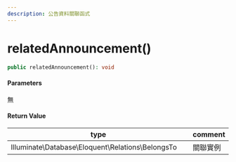 ```yaml
---
description: 公告資料關聯函式
---
```


# relatedAnnouncement()

```php
public relatedAnnouncement(): void
```

#### Parameters

無

#### **Return Value**

<table><thead><tr><th width="439">type</th><th>comment</th></tr></thead><tbody><tr><td>Illuminate\Database\Eloquent\Relations\BelongsTo</td><td>關聯實例</td></tr></tbody></table>
